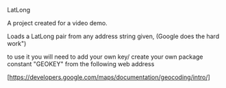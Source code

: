 LatLong

A project created for a video demo.

Loads a LatLong pair from any address string given, (Google does the hard work")

to use it you will need to add your own key/ create your own package constant "GEOKEY" from the following web address


[https://developers.google.com/maps/documentation/geocoding/intro/]


